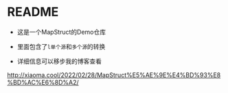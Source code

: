 # README

- 这是一个MapStruct的Demo仓库

- 里面包含了`l单个源`和`多个源`的转换

- 详细信息可以移步我的博客查看

http://xiaoma.cool/2022/02/28/MapStruct%E5%AE%9E%E4%BD%93%E8%BD%AC%E6%8D%A2/